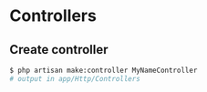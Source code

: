 # Controllers

## Create controller

```bash
$ php artisan make:controller MyNameController
# output in app/Http/Controllers
```
